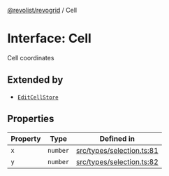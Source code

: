 [@revolist/revogrid](README.md) / Cell

# Interface: Cell

Cell coordinates

## Extended by

- [`EditCellStore`](Interface.EditCellStore.md)

## Properties

| Property | Type | Defined in |
| ------ | ------ | ------ |
| `x` | `number` | [src/types/selection.ts:81](https://github.com/revolist/revogrid/blob/e3c4d102f429c82d34023490b300d210ef8d9573/src/types/selection.ts#L81) |
| `y` | `number` | [src/types/selection.ts:82](https://github.com/revolist/revogrid/blob/e3c4d102f429c82d34023490b300d210ef8d9573/src/types/selection.ts#L82) |
